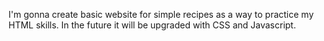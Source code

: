 I'm gonna create basic website for simple recipes as a way to practice my HTML skills. In the future it will be upgraded with CSS and Javascript.
